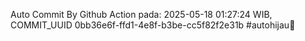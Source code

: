 Auto Commit By Github Action pada: 2025-05-18 01:27:24 WIB, COMMIT_UUID 0bb36e6f-ffd1-4e8f-b3be-cc5f82f2e31b #autohijau🗿
